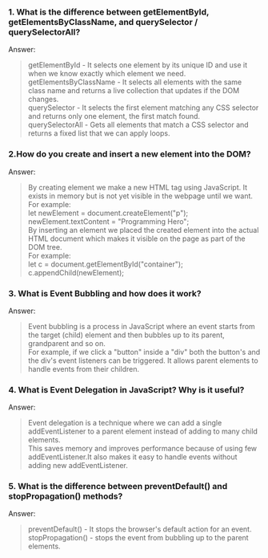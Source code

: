 ### 1. What is the difference between getElementById, getElementsByClassName, and querySelector / querySelectorAll?  
Answer:  
>getElementById - It selects one element by its unique ID and use it when we know exactly which element we need.  
>getElementsByClassName - It selects all elements with the same class name and returns a live collection that updates if the DOM changes.  
>querySelector - It selects the first element matching any CSS selector and returns only one element, the first match found.  
>querySelectorAll - Gets all elements that match a CSS selector and returns a fixed list that we can apply loops.   

### 2.How do you create and insert a new element into the DOM?  
Answer:  
>By creating element we make a new HTML tag using JavaScript. It exists in memory but is not yet visible in the webpage until we want.  
>For example:  
>let newElement = document.createElement("p");  
>newElement.textContent = "Programming Hero";   
>By inserting an element we placed the created element into the actual HTML document which makes it visible on the page as part of the DOM tree.  
>For example:  
>let c = document.getElementById("container");  
>c.appendChild(newElement);   

### 3. What is Event Bubbling and how does it work?  
Answer:  
>Event bubbling is a process in JavaScript where an event starts from the target (child) element and then bubbles up to its parent, grandparent and so on.  
>For example, if we click a "button" inside a "div" both the button's and the div's event listeners can be triggered. It allows parent elements to handle events from their children.   

### 4. What is Event Delegation in JavaScript? Why is it useful?  
Answer:  
>Event delegation is a technique where we can add a single addEventListener to a parent element instead of adding to many child elements.  
>This saves memory and improves performance because of using few addEventListener.It also makes it easy to handle events without adding new addEventListener.   
### 5. What is the difference between preventDefault() and stopPropagation() methods?  
Answer:  
>preventDefault() - It stops the browser's default action for an event.  
>stopPropagation() - stops the event from bubbling up to the parent elements.

